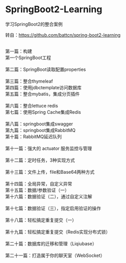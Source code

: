 # SpringBoot2-Learning
学习SpringBoot2的整合案例

转自：https://github.com/battcn/spring-boot2-learning

<br>第一篇：构建<br>第一个SpringBoot工程	
<br>第二篇：SpringBoot读取配置properties	
<br>第三篇：整合thymeleaf	
<br>第四篇：使用jdbctemplate访问数据库	
<br>第五篇：整合mybatis，集成分页插件	
<br>第六篇：整合lettuce redis	
<br>第七篇：使用Spring Cache集成Redis	
<br>第八篇：springboot集成swagger	
<br>第九篇：springboot集成RabbitMQ
<br>第十篇：RabbitMQ延迟队列	
<br>第十一篇：强大的 actuator 服务监控与管理	
<br>第十二篇：定时任务，3种实现方式	
<br>第十三篇：文件上传，file和Base64两种方式	
<br>第十四篇：全局异常，自定义异常	
<br>第十五篇：数据/参数验证（一）	
<br>第十六篇：数据验证（二），通过自定义注解	
<br>第十七篇：数据验证（三），指定启用验证的操作	
<br>第十八篇：轻松搞定重复提交（一）	
<br>第十九篇：轻松搞定重复提交（Redis实现分布式锁）	
<br>第二十篇：数据库的迁移和管理（Liqiubase）	
<br>第二十一篇：打造属于你的聊天室（WebSocket）		

